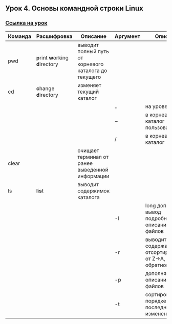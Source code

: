 ## Урок 4. Основы командной строки Linux
### [Ссылка на урок](https://www.youtube.com/watch?v=-LQH7-YCDd4&list=PL0lO_mIqDDFUwVWvVitxG2oXA6a-Nq-Qq)

| Команда | Расшифровка                        | Описание                      | Аргумент | Описание |
|---------|------------------------------------|-------------------------------|----------|----------|
| pwd     | **p**rint **w**orking **d**irectory| выводит полный путь от корневого каталога до текущего| ||
| cd      | **c**hange **d**irectory           | изменяет текущий каталог      |          ||
|         |                                    |                               | ..       | на уровень выше |
|         |                                    |                               | ~        | в корневой каталог пользователя|
|         |                                    |                               | /        | в корневой каталог|
| clear   |                                    | очищает терминал от ранее выведенной информации |||
| ls      | **l**i**s**t                       | выводит содержимок каталога   |          |                                                                   |
|         |                                    |                               | -l       | long дополняет вывод подробным описанием файлов                   |
|         |                                    |                               | -r       | выводит содержание в отсортированном от Z->A, Я->А, обратном виде |
|         |                                    |                               | -p       | дополняет вывод описанием типов файлов                            |
|         |                                    |                               | -t       | сортировка в порядке последнего изменения                         |